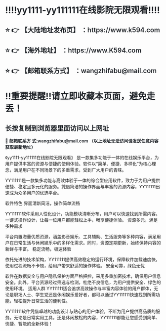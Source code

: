 <div class="markdown-heading" style="color:#1F2328;font-family:-apple-system, BlinkMacSystemFont, &quot;font-size:16px;background-color:#FFFFFF;"> <h1 class="heading-element" style="margin-left:0px;font-weight:var(--base-text- weight-semibold, 600);"> ‼️‼️yy1111-yy111111在线影院无限观看‼️‼️ </h1> </div> <div class="markdown-heading" style="color:#1F2328;font-family:-apple-system, BlinkMacSystemFont, &quot;font-size:16px;background-color:#FFFFFF;"> <h2 class="heading-element" style="font-weight:var(--base-text-weight-semibold, 600);"> ⭐ 👉 【大陆地址发布页】 ：https://www.k594.com </h2> </div> <div class="markdown-heading" style="color:#1F2328;font-family:-apple-system, BlinkMacSystemFont, &quot;font-size:16px;background-color:#FFFFFF;"> <h2 class="heading-element" style="font-weight:var(--base-text-weight-semibold, 600);"> ⭐ 👉 【海外地址】 ：https://www.K594.com </h2> </div> <div class="markdown-heading" style="color:#1F2328;font-family:-apple-system, BlinkMacSystemFont, &quot;font-size:16px;background-color:#FFFFFF;"> <h2 class="heading-element" style="font-weight:var(--base-text-weight-semibold, 600);"> ⭐ 👉 【邮箱联系方式】 ：wangzhifabu@mail.com </h2> </div> <div class="markdown-heading" style="color:#1F2328;font-family:-apple-system, BlinkMacSystemFont, &quot;font-size:16px;background-color:#FFFFFF;"> <h1 class="heading-element" style="margin-left:0px;font-weight:var(--base-text- weight-semibold, 600);"> ‼️重要提醒‼️请立即收藏本页面，避免走丢！ </h1> </div> <div class="markdown-heading" style="color:#1F2328;font-family:-apple-system, BlinkMacSystemFont, &quot;font-size:16px;background-color:#FFFFFF;"> <h2 class="heading-element" style="font-weight:var(--base-text-weight-semibold, 600);"> 长按复制到浏览器里面访问以上网址 </h2> </div> <p style="color:#1F2328;font-family:-apple-system, BlinkMacSystemFont, &quot;font- size:16px;background-color:#FFFFFF;"> 📧&nbsp;<span style="font-weight:var(--base-text-weight-semibold, 600);">邮箱联系方 式:wangzhifabu@mail.com&nbsp;（以上地址无法访问请发送任意内容获取最新地址）</span> </p> 《yy1111-yy111111在线影院无限观看》
是一款集多功能于一体的在线娱乐平台，为用户提供丰富的资源与便捷的使用体验。软件以“简单、便捷、多样化”为核心理念，满足用户在不同场景下的多重需求，受到广大用户的青睐。  

YY111111是一款集多功能与高效体验于一体的综合型应用软件，致力于为用户提供便捷、稳定且多元化的服务。凭借简洁的操作界面与丰富的资源内容，YY111111迅速成为众多用户的优选平台。

软件特色
界面清新简洁，操作简单流畅

YY111111软件采用人性化设计，功能模块清晰分布，用户可以快速找到所需内容。一键式操作设计，让每一位用户都能轻松上手，畅享便捷体验。
资源多元，满足多种需求

平台内置海量优质资源，涵盖影音娱乐、工具辅助、生活服务等多种内容，满足用户在日常生活与休闲娱乐中的多样化需求。同时，资源定期更新，始终保持内容的新鲜与丰富。
稳定流畅，极速体验

依托先进的技术架构，YY111111提供高效稳定的运行环境，保障软件加载速度快，使用过程流畅不卡顿，给用户带来舒适的操作体验。
安全可靠，绿色无忧

软件在数据安全与用户隐私保护方面严格把控，采用多重加密技术，确保用户信息安全。此外，平台资源经过筛选与检测，杜绝不良信息，为用户提供安全、绿色的使用环境。
适用人群
YY111111适合追求高效操作与丰富内容体验的用户群体，无论是职场人士、学生党还是休闲娱乐爱好者，都可以通过YY111111快速找到所需功能，轻松提升日常生活的便利性。

YY111111软件凭借卓越的功能设计与贴心的用户体验，不断为用户提供高品质的服务。无论是日常实用工具，还是休闲放松的内容，YY111111都能让您感受到简单、快捷、智能的全新体验！
